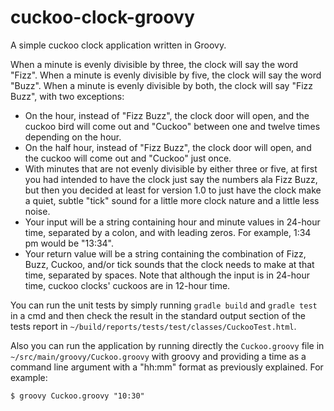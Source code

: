 # cuckoo-clock-groovy
A simple cuckoo clock application written in Groovy.

When a minute is evenly divisible by three, the clock will say the word "Fizz". When a minute is evenly divisible by five, the clock will say the word "Buzz". When a minute is evenly divisible by both, the clock will say "Fizz Buzz", with two exceptions:

 <ul>
     <li>On the hour, instead of "Fizz Buzz", the clock door will open, and the cuckoo bird will come out and "Cuckoo" between one and twelve times depending on the hour.</li>
 <li>On the half hour, instead of "Fizz Buzz", the clock door will open, and the cuckoo will come out and "Cuckoo" just once.
    <li>With minutes that are not evenly divisible by either three or five, at first you had intended to have the clock just say the numbers ala Fizz Buzz, but then you decided at least for version 1.0 to just have the clock make a quiet, subtle "tick" sound for a little more clock nature and a little less noise.</li>
    <li>Your input will be a string containing hour and minute values in 24-hour time, separated by a colon, and with leading zeros. For example, 1:34 pm would be "13:34".</li>
    <li>Your return value will be a string containing the combination of Fizz, Buzz, Cuckoo, and/or tick sounds that the clock needs to make at that time, separated by spaces. Note that although the input is in 24-hour time, cuckoo clocks' cuckoos are in 12-hour time.</li>
    </ul>

You can run the unit tests by simply running `gradle build` and `gradle test` in a cmd and then check the result in the standard output section of the tests report in `~/build/reports/tests/test/classes/CuckooTest.html`.

Also you can run the application by running directly the `Cuckoo.groovy` file in `~/src/main/groovy/Cuckoo.groovy` with groovy and providing a time as a command line argument with a "hh:mm" format as previously explained. For example:
```
$ groovy Cuckoo.groovy "10:30"
```